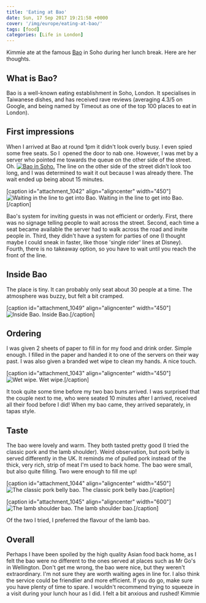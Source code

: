 ```yaml
---
title: 'Eating at Bao'
date: Sun, 17 Sep 2017 19:21:58 +0000
cover: '/img/europe/eating-at-bao/'
tags: [food]
categories: [Life in London]
---
```


Kimmie ate at the famous [Bao](https://baolondon.com/) in Soho during her lunch break. Here are her thoughts. 

What is Bao?
------------

Bao is a well-known eating establishment in Soho, London. It specialises in Taiwanese dishes, and has received rave reviews (averaging 4.3/5 on Google, and being named by Timeout as one of the top 100 places to eat in London).

First impressions
-----------------

When I arrived at Bao at round 1pm it didn't look overly busy. I even spied some free seats. So I  opened the door to nab one. However, I was met by a server who pointed me towards the queue on the other side of the street. Oh. [![Bao in Soho.](http://coupleofkiwis.com/wp-content/uploads/2017/09/Bao.png-450x600.jpg)](http://coupleofkiwis.com/wp-content/uploads/2017/09/Bao.png.jpg) The line on the other side of the street didn't look too long, and I was determined to wait it out because I was already there. The wait ended up being about 15 minutes.

\[caption id="attachment_1042" align="aligncenter" width="450"\]![Waiting in the line to get into Bao.](http://coupleofkiwis.com/wp-content/uploads/2017/09/Bao1-e1505507552703-450x600.jpg) Waiting in the line to get into Bao.\[/caption\]

Bao's system for inviting guests in was not efficient or orderly. First, there was no signage telling people to wait across the street. Second, each time a seat became available the server had to walk across the road and invite people in. Third, they didn't have a system for parties of one (I thought maybe I could sneak in faster, like those 'single rider' lines at Disney). Fourth, there is no takeaway option, so you have to wait until you reach the front of the line.

Inside Bao
----------

The place is tiny. It can probably only seat about 30 people at a time. The atmosphere was buzzy, but felt a bit cramped.

\[caption id="attachment_1049" align="aligncenter" width="450"\]![Inside Bao.](http://coupleofkiwis.com/wp-content/uploads/2017/09/Bao-5-e1505508534769-450x600.jpg) Inside Bao.\[/caption\]

Ordering
--------

I was given 2 sheets of paper to fill in for my food and drink order. Simple enough. I filled in the paper and handed it to one of the servers on their way past. I was also given a branded wet wipe to clean my hands. A nice touch.

\[caption id="attachment_1043" align="aligncenter" width="450"\]![Wet wipe.](http://coupleofkiwis.com/wp-content/uploads/2017/09/Bao2-e1505507573312-450x600.jpg) Wet wipe.\[/caption\]

It took quite some time before my two bao buns arrived. I was surprised that the couple next to me, who were seated 10 minutes after I arrived, received all their food before I did! When my bao came, they arrived separately, in tapas style.

Taste
-----

The bao were lovely and warm. They both tasted pretty good (I tried the classic pork and the lamb shoulder). Weird observation, but pork belly is served differently in the UK. It reminds me of pulled pork instead of the thick, very rich, strip of meat I'm used to back home. The bao were small, but also quite filling. Two were enough to fill me up!

\[caption id="attachment_1044" align="aligncenter" width="450"\]![The classic pork belly bao.](http://coupleofkiwis.com/wp-content/uploads/2017/09/Bao3-e1505507590404-450x600.jpg) The classic pork belly bao.\[/caption\]

\[caption id="attachment_1045" align="aligncenter" width="600"\]![The lamb shoulder bao.](http://coupleofkiwis.com/wp-content/uploads/2017/09/Bao4-600x450.jpg) The lamb shoulder bao.\[/caption\]

Of the two I tried, I preferred the flavour of the lamb bao.

Overall
-------

Perhaps I have been spoiled by the high quality Asian food back home, as I felt the bao were no different to the ones served at places such as Mr Go's in Wellington. Don't get me wrong, the bao were nice, but they weren't extraordinary. I'm not sure they are worth waiting ages in line for. I also think the service could be friendlier and more efficient. If you do go, make sure you have plenty of time to spare. I wouldn't recommend trying to squeeze in a visit during your lunch hour as I did. I felt a bit anxious and rushed! Kimmie